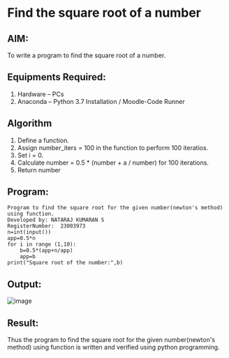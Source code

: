 # Find the square root of a number

## AIM:
To write a program to find the square root of a number.

## Equipments Required:
1. Hardware – PCs
2. Anaconda – Python 3.7 Installation / Moodle-Code Runner

## Algorithm
1. Define a function.
2. Assign number_iters = 100 in the function to perform 100 iteratios.
3. Set i = 0.
4. Calculate  number = 0.5 * (number + a / number) for 100 iterations.
5. Return number

## Program:
```
Program to find the square root for the given number(newton's method) using function.
Developed by: NATARAJ KUMARAN S
RegisterNumber:  23003973
n=int(input())
app=0.5*n
for i in range (1,10):
    b=0.5*(app+n/app)
    app=b
print("Square root of the number:",b)

```

## Output:
![image](https://github.com/nataraj26/Square-root-of-a-number/assets/147514615/c5e971d8-afe1-423f-85ca-d255c8b879ca)



## Result:
Thus the program to find the square root for the given number(newton's method) using function is written and verified using python programming.
